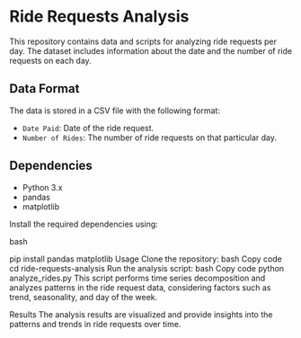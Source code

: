 # Ride Requests Analysis

This repository contains data and scripts for analyzing ride requests per day. The dataset includes information about the date and the number of ride requests on each day.

## Data Format

The data is stored in a CSV file with the following format:

- `Date Paid`: Date of the ride request.
- `Number of Rides`: The number of ride requests on that particular day.

## Dependencies

- Python 3.x
- pandas
- matplotlib

Install the required dependencies using:

bash

pip install pandas matplotlib
Usage
Clone the repository:
bash
Copy code
cd ride-requests-analysis
Run the analysis script:
bash
Copy code
python analyze_rides.py
This script performs time series decomposition and analyzes patterns in the ride request data, considering factors such as trend, seasonality, and day of the week.

Results
The analysis results are visualized and provide insights into the patterns and trends in ride requests over time.
